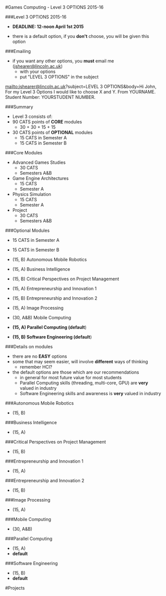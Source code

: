 #Games Computing - Level 3 OPTIONS 2015-16

###Level 3 OPTIONS 2015-16

- **DEADLINE: 12-noon April 1st 2015**

- there is a default option, if you **don't** choose, you will be given this option

###Emailing

- if you want any other options, you **must** email me (jshearer@lincoln.ac.uk)
  - with your options
  - put "LEVEL 3 OPTIONS" in the subject

<a HREF="mailto:jshearer@lincoln.ac.uk?subject=LEVEL 3 OPTIONS&body=Hi John, For my Level 3 Options I would like to choose X and Y. From YOURNAME. Student Number: YOURSTUDENT NUMBER.">mailto:jshearer@lincoln.ac.uk?subject=LEVEL 3 OPTIONS&body=Hi John, For my Level 3 Options I would like to choose X and Y.  From YOURNAME. Student Number: YOURSTUDENT NUMBER.</a>

###Summary

- Level 3 consists of:
- 90 CATS points of **CORE** modules
  - 30 + 30 + 15 + 15
- 30 CATS points of **OPTIONAL** modules
  - 15 CATS in Semester A
  - 15 CATS in Semester B

###Core Modules

- Advanced Games Studies
  - 30 CATS
  - Semesters A&B
- Game Engine Architectures
  - 15 CATS
  - Semester A
- Physics Simulation
  - 15 CATS
  - Semester A
- Project
  - 30 CATS
  - Semesters A&B

###Optional Modules

- 15 CATS in Semester A
- 15 CATS in Semester B

- (15, B) Autonomous Mobile Robotics
- (15, A) Business Intelligence
- (15, B) Critical Perspectives on Project Management
- (15, A) Entrepreneurship and Innovation 1
- (15, B) Entrepreneurship and Innovation 2
- (15, A) Image Processing
- (30, A&B) Mobile Computing
- **(15, A) Parallel Computing (default**)
- **(15, B) Software Engineering (default**)

###Details on modules

- there are no **EASY** options
- some that may seem easier, will involve **different** ways of thinking
  - remember HCI?
- the default options are those which are our recommendations
  - in general for most future value for most students
  - Parallel Computing skills (threading, multi-core, GPU) are **very** valued in industry
  - Software Engineering skills and awareness is **very** valued in industry

###Autonomous Mobile Robotics

- (15, B)

###Business Intelligence

- (15, A)

###Critical Perspectives on Project Management

- (15, B)

###Entrepreneurship and Innovation 1

- (15, A)

###Entrepreneurship and Innovation 2

- (15, B)

###Image Processing

- (15, A)

###Mobile Computing

- (30, A&B)

###Parallel Computing

- (15, A)
- **default**

###Software Engineering

- (15, B)
- **default**


#Projects



